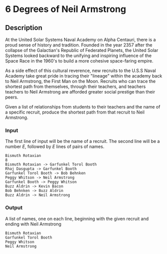 # 6 Degrees of Neil Armstrong
## Description
At the United Solar Systems Naval Academy on Alpha Centauri, there is a proud sense of history and tradition. Founded in the year 2357 after the collapse of the Galactian's Republic of Federated Planets, the United Solar Systems looked backward to the unifying and inspiring influence of the Space Race in the 1960's to build a more cohesive space-faring empire.

As a side effect of this cultural reverence, new recruits to the U.S.S Naval Academy take great pride in tracing their "lineage" within the academy back to Neil Armstrong, the First Man on the Moon. Recruits who can trace the shortest path from themselves, through their teachers, and teachers teachers to Neil Armstrong are afforded greater social prestige than their peers.

Given a list of relationships from students to their teachers and the name of a specific recruit, produce the shortest path from that recruit to Neil Armstrong.

### Input
The first line of input will be the name of a recruit.
The second line will be a number _E_, followed by _E_ lines of pairs of names.
```
Bismuth Rotaxian
8
Bismuth Rotaxian -> Garfunkel Torol Booth
Rhaj Dasgupta -> Garfunkel Booth
Garfunkel Torol Booth -> Bob Behnken
Peggy Whitson -> Neil Armstrong
Garfunkel Booth -> Peggy Whitson
Buzz Aldrin -> Kevin Bacon
Bob Behnken -> Buzz Aldrin
Buzz Aldrin -> Neil Armstrong
```

### Output
A list of names, one on each line, beginning with the given recruit and ending with Neil Armstrong
```
Bismuth Rotaxian
Garfunkel Torol Booth
Peggy Whitson
Neil Armstrong
```
